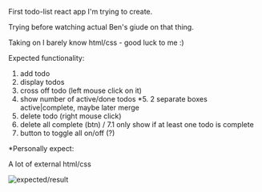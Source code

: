 First todo-list react app I'm trying to create.

Trying before watching actual Ben's giude on that thing.

Taking on I barely know html/css - good luck to me :)

Expected functionality:

1. add todo
2. display todos
3. cross off todo (left mouse click on it)
4. show number of active/done todos
*5. 2 separate boxes active|complete, maybe later merge
6. delete todo (right mouse click)
7. delete all complete (btn)
    / 7.1 only show if at least one todo is complete
8. button to toggle all on/off (?)

*Personally expect:

A lot of external html/css



![expected/result](https://github.com/[SanariSan]/[react-todo]/blob/[master-copy]/expected_result_meme.png?raw=true)
